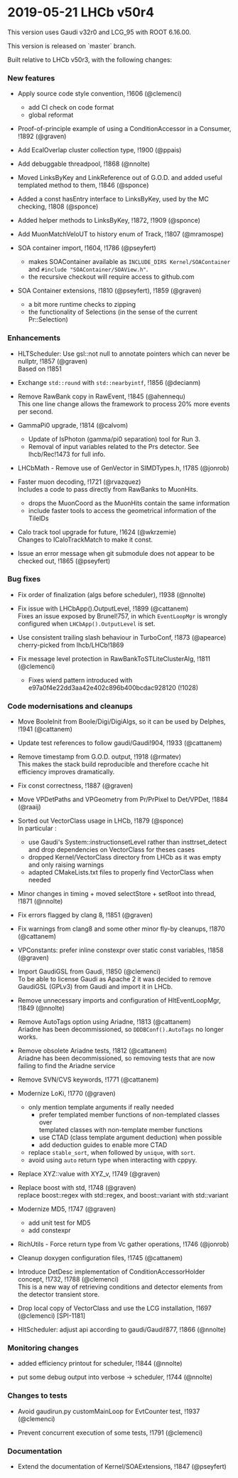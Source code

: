 

2019-05-21 LHCb v50r4
===

This version uses Gaudi v32r0 and LCG_95 with ROOT 6.16.00.
<p>
This version is released on `master` branch.

Built relative to LHCb v50r3, with the following changes:

### New features

- Apply source code style convention, !1606 (@clemenci)   
  - add CI check on code format  
  - global reformat

- Proof-of-principle example of using a ConditionAccessor in a Consumer, !1892 (@graven)

- Add EcalOverlap cluster collection type, !1900 (@ppais)   

- Add debuggable threadpool, !1868 (@nnolte)   

- Moved LinksByKey and LinkReference out of G.O.D. and added useful templated method to them, !1846 (@sponce)   

- Added a const hasEntry interface to LinksByKey, used by the MC checking, !1808 (@sponce)   

- Added helper methods to LinksByKey, !1872, !1909 (@sponce)   

- Add MuonMatchVeloUT to history enum of Track, !1807 (@mramospe)   

- SOA container import, !1604, !1786 (@pseyfert)   
   - makes SOAContainer available as `INCLUDE_DIRS Kernel/SOAContainer` and `#include "SOAContainer/SOAView.h"`.  
   - the recursive checkout will require access to github.com

- SOA Container extensions, !1810 (@pseyfert), !1859 (@graven)   
   - a bit more runtime checks to zipping   
   - the functionality of Selections (in the sense of the current Pr::Selection)  


### Enhancements

- HLTScheduler: Use gsl::not null to annotate pointers which can never be nullptr, !1857 (@graven)   
  Based on !1851 

- Exchange `std::round` with `std::nearbyintf`, !1856 (@decianm)   

- Remove RawBank copy in RawEvent, !1845 (@ahennequ)   
  This one line change allows the framework to process 20% more events per second.  

- GammaPi0 upgrade, !1814 (@calvom)   
  - Update of IsPhoton (gamma/pi0 separation) tool for Run 3.   
  - Removal of input variables related to the Prs detector. See lhcb/Rec!1473 for full info.  
    
- LHCbMath - Remove use of GenVector in SIMDTypes.h, !1785 (@jonrob)   

- Faster muon decoding, !1721 (@rvazquez)   
  Includes a code to pass directly from RawBanks to MuonHits.   
  *  drops the MuonCoord as the MuonHits contain the same information  
  *  include faster tools to access the geometrical information of the TileIDs

- Calo track tool upgrade for future, !1624 (@wkrzemie)   
  Changes to ICaloTrackMatch to make it const.

- Issue an error message when git submodule does not appear to be checked out, !1865 (@pseyfert)


### Bug fixes

- Fix order of finalization (algs before scheduler), !1938 (@nnolte)  

- Fix issue with LHCbApp().OutputLevel, !1899 (@cattanem)   
  Fixes an issue exposed by Brunel!757, in which `EventLoopMgr` is wrongly configured when `LHCbApp().OutputLevel` is set.

- Use consistent trailing slash behaviour in TurboConf, !1873 (@apearce)   
  cherry-picked from lhcb/LHCb!1869

- Fix message level protection in RawBankToSTLiteClusterAlg, !1811 (@clemenci)   
  - Fixes wierd pattern introduced with e97a0f4e22dd3aa42e402c896b400bcdac928120 (!1028)  


### Code modernisations and cleanups

- Move BooleInit from Boole/Digi/DigiAlgs, so it can be used by Delphes, !1941 (@cattanem)   

- Update test references to follow gaudi/Gaudi!904, !1933 (@cattanem)   

- Remove timestamp from G.O.D. output, !1918 (@rmatev)   
  This makes the stack build reproducible and therefore ccache hit efficiency improves dramatically.

- Fix const correctness, !1887 (@graven)   

- Move VPDetPaths and VPGeometry from Pr/PrPixel to Det/VPDet, !1884 (@raaij)   

- Sorted out VectorClass usage in LHCb, !1879 (@sponce)   
  In particular :  
    - use Gaudi's System::instructionsetLevel rather than insttrset_detect and drop dependencies on VectorClass for theses cases  
    - dropped Kernel/VectorClass directory from LHCb as it was empty and only raising warnings  
    - adapted CMakeLists.txt files to properly find VectorClass when needed

- Minor changes in timing + moved selectStore + setRoot into thread, !1871 (@nnolte)   

- Fix errors flagged by clang 8, !1851 (@graven)   

- Fix warnings from clang8 and some other minor fly-by cleanups, !1870 (@cattanem)   
  
- VPConstants: prefer inline constexpr over static const variables, !1858 (@graven)   
  
- Import GaudiGSL from Gaudi, !1850 (@clemenci)   
  To be able to license Gaudi as Apache 2 it was decided to remove GaudiGSL (GPLv3) from Gaudi and import it in LHCb.  

- Remove unnecessary imports and configuration of HltEventLoopMgr, !1849 (@nnolte)   

- Remove AutoTags option using Ariadne, !1813 (@cattanem)   
  Ariadne has been decommissioned, so `DDDBConf().AutoTags` no longer works.  

- Remove obsolete Ariadne tests, !1812 (@cattanem)   
  Ariadne has been decommissioned, so removing tests that are now failing to find the Ariadne service  

- Remove SVN/CVS keywords, !1771 (@cattanem)   
  
- Modernize LoKi, !1770 (@graven)   
  * only mention template arguments if really needed  
     - prefer templated member functions of non-templated classes over  
       templated classes with non-template member functions  
     - use CTAD (class template argument deduction) when possible  
     - add deduction guides to enable more CTAD  
  * replace `stable_sort`, when followed by `unique`, with `sort`.  
  * avoid using `auto` return type when interacting with cppyy.  
      
- Replace XYZ::value with XYZ_v, !1749 (@graven)   

- Replace boost with std, !1748 (@graven)   
  replace boost::regex with std::regex, and boost::variant with std::variant

- Modernize MD5, !1747 (@graven)   
  * add unit test for MD5  
  * add constexpr

- RichUtils - Force return type from Vc gather operations, !1746 (@jonrob)   

- Cleanup doxygen configuration files, !1745 (@cattanem)   

- Introduce DetDesc implementation of ConditionAccessorHolder concept, !1732, !1788 (@clemenci)   
  This is a new way of retrieving conditions and detector elements from the detector transient store.  

- Drop local copy of VectorClass and use the LCG installation, !1697 (@clemenci) [SPI-1181]  

- HltScheduler: adjust api according to gaudi/Gaudi!877, !1866 (@nnolte)

### Monitoring changes

- added efficiency printout for scheduler, !1844 (@nnolte)   

- put some debug output into verbose -> scheduler, !1744 (@nnolte)   


### Changes to tests

- Avoid gaudirun.py customMainLoop for EvtCounter test, !1937 (@clemenci)   

- Prevent concurrent execution of some tests, !1791 (@clemenci)   

### Documentation

- Extend the documentation of Kernel/SOAExtensions, !1847 (@pseyfert)   
